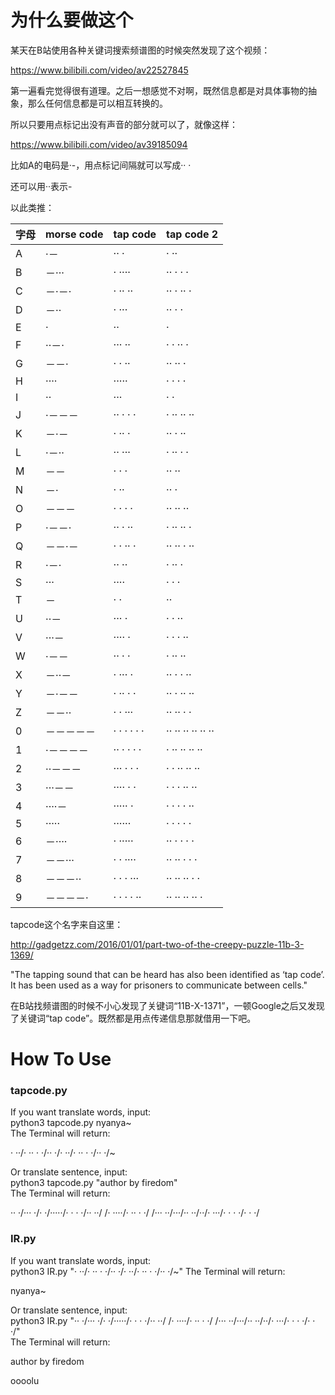 # 为什么要做这个
某天在B站使用各种关键词搜索频谱图的时候突然发现了这个视频：

https://www.bilibili.com/video/av22527845

第一遍看完觉得很有道理。之后一想感觉不对啊，既然信息都是对具体事物的抽象，那么任何信息都是可以相互转换的。

所以只要用点标记出没有声音的部分就可以了，就像这样：

https://www.bilibili.com/video/av39185094

比如A的电码是·-，用点标记间隔就可以写成·· ·

还可以用··表示-

以此类推：

| 字母 | morse code | tap code |tap code 2 |
| ------ | ------ | ------ | ------ |
| A|  ·－  |    ·· ·| · ·· |
| B|  －···  |    · ···· | ·· · · · |
| C|  －·－·  |    · ·· ·· | ·· · ·· · |
| D|  －··  |    · ···| ·· · · |
| E|  ·   |   ··| · |
| F|  ··－·  |    ··· ··  | · · ·· · |
| G|  －－·  |    · · ··| ·· ·· · |
| H|  ····  |    ·····| · · · · |
| I|  ··   |   ···| · · |
| J|  ·－－－ |     ·· · · · | · ·· ·· ·· |
| K|  －·－  |    · ·· ·| ·· · ·· |
| L|  ·－··  |    ·· ···| · ·· · · |
| M|  －－ |     · · ·| ·· ·· |
| N|  －·  |    · ··| ·· · |
| O|  －－－  |    · · · ·| ·· ·· ·· |
| P|  ·－－·  |    ·· · ··| · ·· ·· · |
| Q|  －－·－  |    · · ·· ·| ·· ·· · ·· |
| R|  ·－·   |   ·· ··| · ·· · |
| S|  ···   |   ····| · · · |
| T|  －  |    · ·| ·· |
| U|  ··－  |    ··· ·|· · ··  |
| V|  ···－  |    ···· ·| · · · ·· |
| W|  ·－－  |    ·· · ·| · ·· ·· |
| X|  －··－  |    · ··· ·| ·· · · ·· |
| Y|  －·－－  |    · ·· · ·| ·· · ·· ·· |
| Z|  －－··  |    · · ···| ·· ·· · · |
| 0|  －－－－－  |    · · · · · ·| ·· ·· ·· ·· ·· ·· |
| 1|  ·－－－－ |     ·· · · · ·| · ·· ·· ·· ·· |
| 2|  ··－－－ |     ··· · · ·| · · ·· ·· ·· |
| 3|  ···－－ |     ···· · ·| · · · ·· ·· |
| 4|  ····－ |     ····· ·| · · · · ·· |
| 5|  ·····  |    ······| · · · · · |
| 6|  －···· |     · ·····| ·· · · · · |
| 7| －－···  |    · · ····| ·· ·· · · · |
| 8| －－－··  |    · · · ···| ·· ·· ·· · · |
| 9| －－－－· |     · · · · ··| ·· ·· ·· ·· · |


tapcode这个名字来自这里：

http://gadgetzz.com/2016/01/01/part-two-of-the-creepy-puzzle-11b-3-1369/

"The tapping sound that can be heard has also been identified as ‘tap code’. It has been used as a way for prisoners to communicate between cells."

在B站找频谱图的时候不小心发现了关键词“11B-X-1371”，一顿Google之后又发现了关键词“tap code”。既然都是用点传递信息那就借用一下吧。

# How To Use
### tapcode.py
If you want translate words, input:  
python3 tapcode.py nyanya~  
The Terminal will return:  
<p>· ··/· ·· · ·/·· ·/· ··/· ·· · ·/·· ·/~</p>    

Or translate sentence, input:  
python3 tapcode.py "author by firedom"  
The Terminal will return:  
<p>·· ·/··· ·/· ·/·····/· · · ·/·· ··/ /· ····/· ·· · ·/ /··· ··/···/·· ··/··/· ···/· · · ·/· · ·/</p>  

### IR.py
If you want translate words, input:  
python3 IR.py "· ··/· ·· · ·/·· ·/· ··/· ·· · ·/·· ·/~" 
The Terminal will return:  
<p>nyanya~</p>    

Or translate sentence, input:  
python3 IR.py "·· ·/··· ·/· ·/·····/· · · ·/·· ··/ /· ····/· ·· · ·/ /··· ··/···/·· ··/··/· ···/· · · ·/· · ·/"  
The Terminal will return:  
<p>author by firedom</p>  

oooolu
